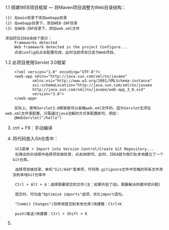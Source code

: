 1.1 搭建WEB项目框架 — 将Maven项目调整为Web目录结构：

    (1) 在main目录下添加webapp目录
    (2) 在webapp目录下，添加WEB-INF目录
    (3) 在WEB-INF目录下，添加web.xml文件

    添加好后IDEA会给个提示：
        Frameworks detected
        Web framework detected in the project Configure...
        点进config后点击配置完成，此时当前项目已变为Web项目。
    
1.2 此项目使用Servlet 3.0框架

        <?xml version="1.0" encoding="UTF-8"?>
        <web-app xmlns="http://java.sun.com/xml/ns/javaee"
                xmlns:xsi="http://www.w3.org/2001/XMLSchema-instance"
                xsi:schemaLocation="http://java.sun.com/xml/ns/javaee
                http://java.sun.com/xml/ns/javaee/web-app_3_0.xsd"
                version="3.0">
        </web-app>
        
        实际上，使用Servlet3.0框架是可以省略web.xml文件的，因为Servlet无须在web.xml文件里配置，只需通过java注解的方式来配置即可。例如：
        @WebServlet("/hello")
        
3. ctrl + F9：手动编译

4. 将代码放入Git仓库中：
    
        VCS菜单 > Import into Version Control/Create Git Repository...
        在弹出的对话框中选择项目根目录，点击OK即可。此时，IDEA就为我们在本地建立了一个Git仓库。
        
        选择项目根目录，单机"Git/Add"菜单项，可将除.gitignore文件中忽略的所有文件添加到本地Git仓库中
        
        Ctrl + Alt + A：选择需要提交的文件(注：如果开启了QQ，需要解决热键冲突问题)
        
        提交时，可勾选"Optimize imports"选项，优化import语句。
        
        "Commit Changes"(将修改提交到本地仓库)快捷键：Ctrl+K
        
        push(推送)快捷键：Ctrl + Shift + K
        
5. 